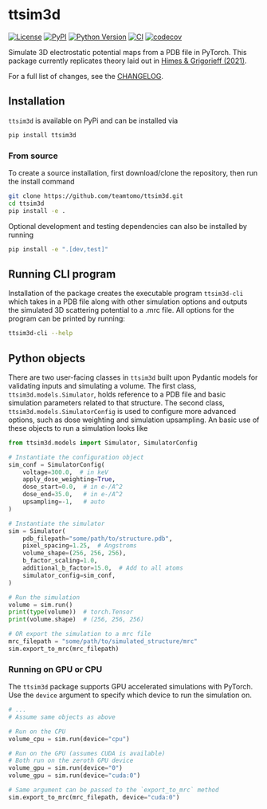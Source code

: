# ttsim3d

[![License](https://img.shields.io/pypi/l/ttsim3d.svg?color=green)](https://github.com/jdickerson95/ttsim3d/raw/main/LICENSE)
[![PyPI](https://img.shields.io/pypi/v/ttsim3d.svg?color=green)](https://pypi.org/project/ttsim3d)
[![Python Version](https://img.shields.io/pypi/pyversions/ttsim3d.svg?color=green)](https://python.org)
[![CI](https://github.com/jdickerson95/ttsim3d/actions/workflows/ci.yml/badge.svg)](https://github.com/jdickerson95/ttsim3d/actions/workflows/ci.yml)
[![codecov](https://codecov.io/gh/jdickerson95/ttsim3d/branch/main/graph/badge.svg)](https://codecov.io/gh/jdickerson95/ttsim3d)

Simulate 3D electrostatic potential maps from a PDB file in PyTorch.
This package currently replicates theory laid out in [Himes & Grigorieff (2021)](https://doi.org/10.1107/S2052252521008538).

For a full list of changes, see the [CHANGELOG](CHANGELOG.md).

## Installation

`ttsim3d` is available on PyPi and can be installed via

```zsh
pip install ttsim3d
```

### From source
To create a source installation, first download/clone the repository, then run the install command
```zsh
git clone https://github.com/teamtomo/ttsim3d.git
cd ttsim3d
pip install -e .
```

Optional development and testing dependencies can also be installed by running
```zsh
pip install -e ".[dev,test]"
```

## Running CLI program

Installation of the package creates the executable program `ttsim3d-cli` which takes in a PDB file along with other simulation options and outputs the simulated 3D scattering potential to a .mrc file. 
All options for the program can be printed by running:
```zsh
ttsim3d-cli --help
```

<!-- The following are descriptions of each of the options for the program


| Option                        | Type                                  | Default       | Description                                                                                                                                                       |
| ------------------------------|---------------------------------------|---------------|-------------------------------------------------------------------------------------------------------------------------------------------------------------------|
| `--pdb-filepath`              | Path                                  | required      | The path to the PDB file containing the atomic structure to simulate.
| `--mrc-filepath`              | Path                                  | required      | File path to save simulated volume.
| `--pixel-spacing`             | float                                 | required      | The pixel spacing of the simulated volume in units of Angstroms. Must be greater than 0.
| `--volume-shape`              | (int, int, int)                       | required      | The shape of the simulated volume in pixels.
| `--voltage`                   | float                                 | `300.0`       | The voltage of the microscope in kV. Default is 300 kV.
| `--upsampling`                | int                                   | `-1`          | The upsampling factor to apply to the simulation. The default is -1 and corresponds to automatic calculation of the upsampling factor.
| `--b-factor-scaling`          | float                                 | `1.0`         | The scaling factor to apply to the B-factors of the atoms in the pdb file. The default is 1.0.
| `--additional-b-factor`       | float                                 | `0.0`         | Additional B-factor to apply to the atoms in the pdb file. The default is 0.0.
| `--apply-dose-weighting`      | bool                                  | `True`        | If True, apply dose weighting to the simulation. Default is True.
| `--crit-exposure-bfactor`     | float                                 | `-1.0`        | B-factor to use in critical exposure calculations. The default is -1 and corresponds to the fitted critical exposure function in Grant and Grigorieff, 2015.
| `--dose-filter-modify-signal` | Literal["None", "sqrt", "rel_diff"]   | `"None"`      | Signal modification to apply to the dose filter. Currently supports 'None', 'sqrt', and 'rel_diff'.
| `--dose-start`                | float                                 | `0.0`         | The starting dose in e/A^2.
| `--dose-end`                  | float                                 | `30.0`        | The ending dose in e/A^2.
| `--apply-dqe`                 | bool                                  | `True`        | If True, apply a DQE filter to the simulation.
| `--mtf-reference`             | Path or str                           | `"k2_300kV"`  | Path to the modulation transfer function (MTF) reference star file, or one of the known MTF reference files. Default is 'k2_300kV'.
| `--device`                   | str                             | `"cpu"`        | The device to use for the simulation (e.g., "cpu" for CPU computation, or "cuda:0" or "0" for GPU computation on the zeroth device). -->

## Python objects

There are two user-facing classes in `ttsim3d` built upon Pydantic models for validating inputs and simulating a volume.
The first class, `ttsim3d.models.Simulator`, holds reference to a PDB file and basic simulation parameters related to that structure.
The second class, `ttsim3d.models.SimulatorConfig` is used to configure more advanced options, such as dose weighting and simulation upsampling.
An basic use of these objects to run a simulation looks like
```python
from ttsim3d.models import Simulator, SimulatorConfig

# Instantiate the configuration object 
sim_conf = SimulatorConfig(
    voltage=300.0,  # in keV
    apply_dose_weighting=True,
    dose_start=0.0,  # in e-/A^2
    dose_end=35.0,   # in e-/A^2
    upsampling=-1,   # auto
)

# Instantiate the simulator
sim = Simulator(
    pdb_filepath="some/path/to/structure.pdb",
    pixel_spacing=1.25,  # Angstroms
    volume_shape=(256, 256, 256),
    b_factor_scaling=1.0,
    additional_b_factor=15.0,  # Add to all atoms
    simulator_config=sim_conf,
)

# Run the simulation
volume = sim.run()
print(type(volume))  # torch.Tensor
print(volume.shape)  # (256, 256, 256)

# OR export the simulation to a mrc file
mrc_filepath = "some/path/to/simulated_structure/mrc"
sim.export_to_mrc(mrc_filepath)
```

### Running on GPU or CPU

The `ttsim3d` package supports GPU accelerated simulations with PyTorch.
Use the `device` argument to specify which device to run the simulation on.

```python
# ...
# Assume same objects as above

# Run on the CPU
volume_cpu = sim.run(device="cpu")

# Run on the GPU (assumes CUDA is available)
# Both run on the zeroth GPU device
volume_gpu = sim.run(device="0")
volume_gpu = sim.run(device="cuda:0")

# Same argument can be passed to the `export_to_mrc` method
sim.export_to_mrc(mrc_filepath, device="cuda:0")
```